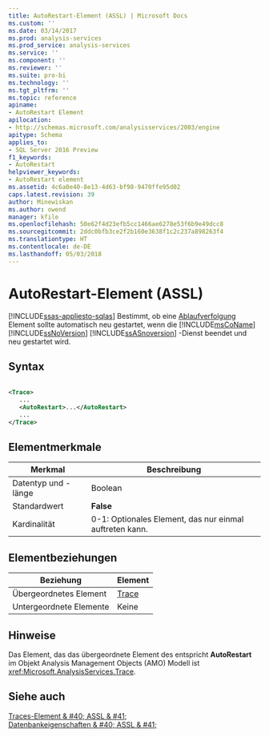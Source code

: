 ```yaml
---
title: AutoRestart-Element (ASSL) | Microsoft Docs
ms.custom: ''
ms.date: 03/14/2017
ms.prod: analysis-services
ms.prod_service: analysis-services
ms.service: ''
ms.component: ''
ms.reviewer: ''
ms.suite: pro-bi
ms.technology: ''
ms.tgt_pltfrm: ''
ms.topic: reference
apiname:
- AutoRestart Element
apilocation:
- http://schemas.microsoft.com/analysisservices/2003/engine
apitype: Schema
applies_to:
- SQL Server 2016 Preview
f1_keywords:
- AutoRestart
helpviewer_keywords:
- AutoRestart element
ms.assetid: 4c6a0e40-8e13-4d63-bf98-9470ffe95d02
caps.latest.revision: 39
author: Minewiskan
ms.author: owend
manager: kfile
ms.openlocfilehash: 50e62f4d23efb5cc1466ae6278e53f6b9e49dcc8
ms.sourcegitcommit: 2ddc0bfb3ce2f2b160e3638f1c2c237a898263f4
ms.translationtype: HT
ms.contentlocale: de-DE
ms.lasthandoff: 05/03/2018
---
```

# <a name="autorestart-element-assl"></a>AutoRestart-Element (ASSL)
[!INCLUDE[ssas-appliesto-sqlas](../../../includes/ssas-appliesto-sqlas.md)]
  Bestimmt, ob eine [Ablaufverfolgung](../../../analysis-services/scripting/objects/trace-element-assl.md) Element sollte automatisch neu gestartet, wenn die [!INCLUDE[msCoName](../../../includes/msconame-md.md)] [!INCLUDE[ssNoVersion](../../../includes/ssnoversion-md.md)] [!INCLUDE[ssASnoversion](../../../includes/ssasnoversion-md.md)] -Dienst beendet und neu gestartet wird.  
  
## <a name="syntax"></a>Syntax  
  
```xml  
  
<Trace>  
   ...  
   <AutoRestart>...</AutoRestart>  
   ...  
</Trace>  
```  
  
## <a name="element-characteristics"></a>Elementmerkmale  
  
|Merkmal|Beschreibung|  
|--------------------|-----------------|  
|Datentyp und -länge|Boolean|  
|Standardwert|**False**|  
|Kardinalität|0-1: Optionales Element, das nur einmal auftreten kann.|  
  
## <a name="element-relationships"></a>Elementbeziehungen  
  
|Beziehung|Element|  
|------------------|-------------|  
|Übergeordnetes Element|[Trace](../../../analysis-services/scripting/objects/trace-element-assl.md)|  
|Untergeordnete Elemente|Keine|  
  
## <a name="remarks"></a>Hinweise  
 Das Element, das das übergeordnete Element des entspricht **AutoRestart** im Objekt Analysis Management Objects (AMO) Modell ist <xref:Microsoft.AnalysisServices.Trace>.  
  
## <a name="see-also"></a>Siehe auch  
 [Traces-Element & #40; ASSL & #41;](../../../analysis-services/scripting/collections/traces-element-assl.md)   
 [Datenbankeigenschaften & #40; ASSL & #41;](../../../analysis-services/scripting/properties/properties-assl.md)  
  
  
